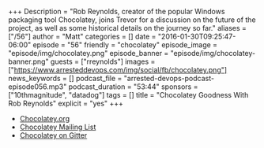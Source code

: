 +++
Description = "Rob Reynolds, creator of the popular Windows packaging tool Chocolatey, joins Trevor for a discussion on the future of the project, as well as some historical details on the journey so far."
aliases = ["/56"]
author = "Matt"
categories = []
date = "2016-01-30T09:25:47-06:00"
episode = "56"
friendly = "chocolatey"
episode_image = "episode/img/chocolatey.png"
episode_banner = "episode/img/chocolatey-banner.png"
guests = ["rreynolds"]
images = ["https://www.arresteddevops.com/img/social/fb/chocolatey.png"]
news_keywords = []
podcast_file = "arrested-devops-podcast-episode056.mp3"
podcast_duration = "53:44"
sponsors = ["10thmagnitude", "datadog"]
tags = []
title = "Chocolatey Goodness With Rob Reynolds"
explicit = "yes"
+++
* [Chocolatey.org](https://chocolatey.org)
* [Chocolatey Mailing List](https://groups.google.com/forum/#!forum/chocolatey)
* [Chocolatey on Gitter](https://gitter.im/chocolatey/choco)

